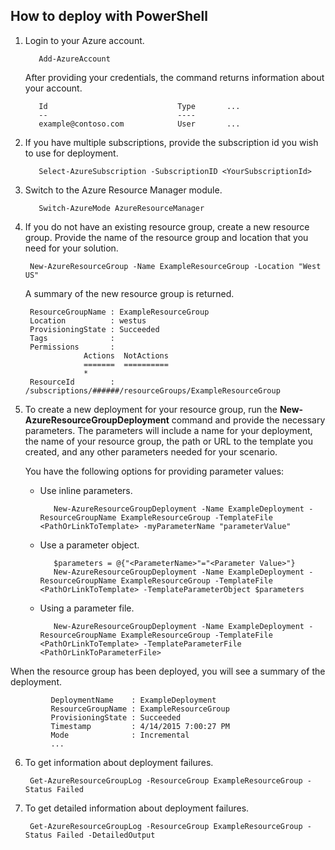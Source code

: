## <a name="how-to-deploy-with-powershell"></a>How to deploy with PowerShell

1. Login to your Azure account.

          Add-AzureAccount

   After providing your credentials, the command returns information about your account.

          Id                             Type       ...
          --                             ----    
          example@contoso.com            User       ...   

2. If you have multiple subscriptions, provide the subscription id you wish to use for deployment. 

          Select-AzureSubscription -SubscriptionID <YourSubscriptionId>

3. Switch to the Azure Resource Manager module.

          Switch-AzureMode AzureResourceManager

4. If you do not have an existing resource group, create a new resource group. Provide the name of the resource group and location that you need for your solution.

        New-AzureResourceGroup -Name ExampleResourceGroup -Location "West US"

   A summary of the new resource group is returned.

        ResourceGroupName : ExampleResourceGroup
        Location          : westus
        ProvisioningState : Succeeded
        Tags              :
        Permissions       :
                    Actions  NotActions
                    =======  ==========
                    *
        ResourceId        : /subscriptions/######/resourceGroups/ExampleResourceGroup

5. To create a new deployment for your resource group, run the **New-AzureResourceGroupDeployment** command and provide the necessary parameters. The parameters will include a name for your deployment, the name of your resource group, the path or URL to the template you created, and any other parameters needed for your scenario. 
   
   You have the following options for providing parameter values: 
   
   - Use inline parameters.

            New-AzureResourceGroupDeployment -Name ExampleDeployment -ResourceGroupName ExampleResourceGroup -TemplateFile <PathOrLinkToTemplate> -myParameterName "parameterValue"

   - Use a parameter object.

            $parameters = @{"<ParameterName>"="<Parameter Value>"}
            New-AzureResourceGroupDeployment -Name ExampleDeployment -ResourceGroupName ExampleResourceGroup -TemplateFile <PathOrLinkToTemplate> -TemplateParameterObject $parameters

   - Using a parameter file.

            New-AzureResourceGroupDeployment -Name ExampleDeployment -ResourceGroupName ExampleResourceGroup -TemplateFile <PathOrLinkToTemplate> -TemplateParameterFile <PathOrLinkToParameterFile>

  When the resource group has been deployed, you will see a summary of the deployment.

             DeploymentName    : ExampleDeployment
             ResourceGroupName : ExampleResourceGroup
             ProvisioningState : Succeeded
             Timestamp         : 4/14/2015 7:00:27 PM
             Mode              : Incremental
             ...

6. To get information about deployment failures.

        Get-AzureResourceGroupLog -ResourceGroup ExampleResourceGroup -Status Failed

7. To get detailed information about deployment failures.

        Get-AzureResourceGroupLog -ResourceGroup ExampleResourceGroup -Status Failed -DetailedOutput
